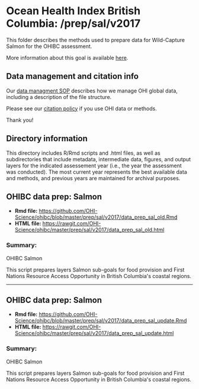 # Ocean Health Index British Columbia: /prep/sal/v2017

This folder describes the methods used to prepare data for Wild-Capture Salmon for the OHIBC assessment.

More information about this goal is available [here](http://ohi-science.org/goals/#food-provision).

## Data management and citation info

Our [data managment SOP](https://rawgit.com/OHI-Science/ohiprep/master/src/dataOrganization_SOP.html) describes how we manage OHI global data, including a description of the file structure.

Please see our [citation policy](http://ohi-science.org/citation-policy/) if you use OHI data or methods.

Thank you!

## Directory information

This directory includes R/Rmd scripts and .html files, as well as subdirectories that include metadata, intermediate data, figures, and output layers for the indicated assessement year (i.e., the year the assessment was conducted).  The most current year represents the best available data and methods, and previous years are maintained for archival purposes.

## OHIBC data prep: Salmon

* __Rmd file:__ https://github.com/OHI-Science/ohibc/blob/master/prep/sal/v2017/data_prep_sal_old.Rmd 
* __HTML file:__ https://rawgit.com/OHI-Science/ohibc/master/prep/sal/v2017/data_prep_sal_old.html

### Summary:

OHIBC Salmon

This script prepares layers Salmon sub-goals for food provision and First Nations Resource Access Opportunity in British Columbia's coastal regions.

-----

## OHIBC data prep: Salmon

* __Rmd file:__ https://github.com/OHI-Science/ohibc/blob/master/prep/sal/v2017/data_prep_sal_update.Rmd 
* __HTML file:__ https://rawgit.com/OHI-Science/ohibc/master/prep/sal/v2017/data_prep_sal_update.html

### Summary:

OHIBC Salmon

This script prepares layers Salmon sub-goals for food provision and First Nations Resource Access Opportunity in British Columbia's coastal regions.


